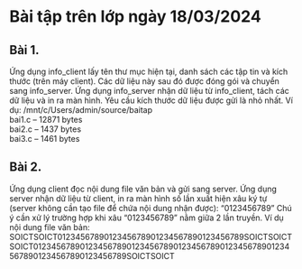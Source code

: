 # Bài tập trên lớp ngày 18/03/2024
## Bài 1.
Ứng dụng info_client lấy tên thư mục hiện tại, danh sách các tập tin và kích thước (trên máy client). Các dữ liệu này sau đó được đóng gói và chuyển sang info_server.
Ứng dụng info_server nhận dữ liệu từ info_client, tách các dữ liệu và in ra màn hình.
Yêu cầu kích thước dữ liệu được gửi là nhỏ nhất.
Ví dụ:
/mnt/c/Users/admin/source/baitap \
bai1.c – 12871 bytes \
bai2.c – 1437 bytes \
bai3.c – 1461 bytes 
 
## Bài 2.
Ứng dụng client đọc nội dung file văn bản và gửi sang server.
Ứng dụng server nhận dữ liệu từ client, in ra màn hình số lần xuất hiện xâu ký tự (server không cần tạo file để chứa nội dung nhận được): “0123456789”
Chú ý cần xử lý trường hợp khi xâu “0123456789” nằm giữa 2 lần truyền.
Ví dụ nội dung file văn bản:
SOICTSOICT0123456789012345678901234567890123456789SOICTSOICTSOICT01234567890123456789012345678901234567890123456789012345678901234567890123456789SOICTSOICT